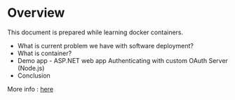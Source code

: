 # Overview 
   This document is prepared while learning docker containers.

* What is current problem we have with software deployment?
* What is container?
* Demo app - ASP.NET web app Authenticating with custom OAuth Server (Node.js)
* Conclusion

More info : [here](https://github.com/sairamaj/docker/wiki)
